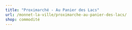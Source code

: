 ```yaml
---
title: "Proximarché - Au Panier des Lacs"
url: /monnet-la-ville/proximarche-au-panier-des-lacs/
shop: commodité
---
```

